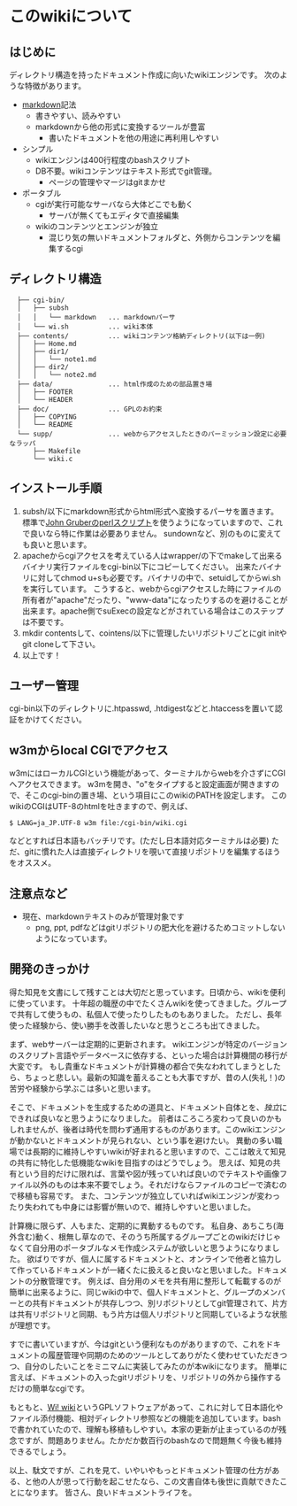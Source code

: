 このwikiについて
================

はじめに
--------

ディレクトリ構造を持ったドキュメント作成に向いたwikiエンジンです。
次のような特徴があります。

- [markdown](https://ja.wikipedia.org/wiki/Markdown)記法
  - 書きやすい、読みやすい
  - markdownから他の形式に変換するツールが豊富
    - 書いたドキュメントを他の用途に再利用しやすい
- シンプル
  - wikiエンジンは400行程度のbashスクリプト
  - DB不要。wikiコンテンツはテキスト形式でgit管理。
    - ページの管理やマージはgitまかせ
- ポータブル
  - cgiが実行可能なサーバなら大体どこでも動く
    - サーバが無くてもエディタで直接編集
  - wikiのコンテンツとエンジンが独立
    - 混じり気の無いドキュメントフォルダと、外側からコンテンツを編集するcgi


ディレクトリ構造
----------------

```
  ├── cgi-bin/
  │   ├── subsh
  │   │   └── markdown   ... markdownパーサ
  │   └── wi.sh          ... wiki本体
  ├── contents/          ... wikiコンテンツ格納ディレクトリ(以下は一例)
  │   ├── Home.md
  │   ├── dir1/
  │   │   └── note1.md
  │   ├── dir2/
  │   │   └── note2.md
  ├── data/              ... html作成のための部品置き場
  │   ├── FOOTER
  │   └── HEADER
  ├── doc/               ... GPLのお約束
  │   ├── COPYING
  │   └── README
  └── supp/              ... webからアクセスしたときのパーミッション設定に必要なラッパ
      ├── Makefile
      └── wiki.c
```

インストール手順
----------------

1. subsh/以下にmarkdown形式からhtml形式へ変換するパーサを置きます。
   標準で[John Gruberのperlスクリプト](https://daringfireball.net/projects/markdown/)を使うようになっていますので、これで良いなら特に作業は必要ありません。
   sundownなど、別のものに変えても良いと思います。
2. apacheからcgiアクセスを考えている人はwrapper/の下でmakeして出来るバイナリ実行ファイルをcgi-bin以下にコピーしてください。
   出来たバイナリに対してchmod u+sも必要です。バイナリの中で、setuidしてからwi.shを実行しています。
   こうすると、webからcgiアクセスした時にファイルの所有者が"apache"だったり、"www-data"になったりするのを避けることが出来ます。apache側でsuExecの設定などがされている場合はこのステップは不要です。
3. mkdir contentsして、cointens/以下に管理したいリポジトリごとにgit initやgit cloneして下さい。
4. 以上です！


ユーザー管理
------------

cgi-bin以下のディレクトリに.htpasswd, .htdigestなどと.htaccessを置いて認証をかけてください。


w3mからlocal CGIでアクセス
--------------------------

w3mにはローカルCGIという機能があって、ターミナルからwebを介さずにCGIへアクセスできます。
w3mを開き、"o"をタイプすると設定画面が開きますので、そこのcgi-binの置き場、という項目にこのwikiのPATHを設定します。
このwikiのCGIはUTF-8のhtmlを吐きますので、例えば、
  
    $ LANG=ja_JP.UTF-8 w3m file:/cgi-bin/wiki.cgi

などとすれば日本語もバッチリです。(ただし日本語対応ターミナルは必要)
ただ、gitに慣れた人は直接ディレクトリを覗いて直接リポジトリを編集するほうをオススメ。

注意点など
----------

- 現在、markdownテキストのみが管理対象です
  - png, ppt, pdfなどはgitリポジトリの肥大化を避けるためコミットしないようになっています。


開発のきっかけ
--------------

得た知見を文書にして残すことは大切だと思っています。日頃から、wikiを便利に使っています。
十年超の職歴の中でたくさんwikiを使ってきました。グループで共有して使うもの、私個人で使ったりしたものもありました。
ただし、長年使った経験から、使い勝手を改善したいなと思うところも出てきました。

まず、webサーバーは定期的に更新されます。
wikiエンジンが特定のバージョンのスクリプト言語やデータベースに依存する、といった場合は計算機間の移行が大変です。
もし貴重なドキュメントが計算機の都合で失なわれてしまうとしたら、ちょっと悲しい。最新の知識を蓄えることも大事ですが、昔の人(失礼！)の苦労や経験から学ぶこは多いと思います。

そこで、ドキュメントを生成するための道具と、ドキュメント自体とを、*独立*にできれば良いなと思うようになりました。
前者はころころ変わって良いのかもしれませんが、後者は時代を問わず通用するものがあります。このwikiエンジンが動かないとドキュメントが見られない、という事を避けたい。
異動の多い職場では長期的に維持しやすいwikiが好まれると思いますので、ここは敢えて知見の共有に特化した低機能なwikiを目指すのはどうでしょう。
思えば、知見の共有という目的だけに限れば、言葉や図が残っていれば良いのでテキストや画像ファイル以外のものは本来不要でしょう。それだけならファイルのコピーで済むので移植も容易です。
また、コンテンツが独立していればwikiエンジンが変わったり失われても中身には影響が無いので、維持しやすいと思いました。

計算機に限らず、人もまた、定期的に異動するものです。
私自身、あちこち(海外含む)動く、根無し草なので、そのうち所属するグループごとのwikiだけじゃなくて自分用のポータブルなメモ作成システムが欲しいと思うようになりました。
欲ばりですが、個人に属するドキュメントと、オンラインで他者と協力して作っているドキュメントが一緒くたに扱えると良いなと思いました。ドキュメントの分散管理です。
例えば、自分用のメモを共有用に整形して転載するのが簡単に出来るように、同じwikiの中で、個人ドキュメントと、グループのメンバーとの共有ドキュメントが共存しつつ、別リポジトリとしてgit管理されて、片方は共有リポジトリと同期、もう片方は個人リポジトリと同期しているような状態が理想です。

すでに書いていますが、今はgitという便利なものがありますので、これをドキュメントの履歴管理や同期のためのツールとしてありがたく使わせていただきつつ、自分のしたいことをミニマムに実装してみたのが本wikiになります。
簡単に言えば、ドキュメントの入ったgitリポジトリを、リポジトリの外から操作するだけの簡単なcgiです。

もともと、[Wi! wiki](https://github.com/jimenezrick/wi-wiki)というGPLソフトウェアがあって、これに対して日本語化やファイル添付機能、相対ディレクトリ参照などの機能を追加しています。bashで書かれていたので、理解も移植もしやすい。本家の更新が止まっているのが残念ですが、問題ありません。たかだか数百行のbashなので問題無く今後も維持できるでしょう。

以上、駄文ですが、これを見て、いやいやもっとドキュメント管理の仕方がある、と他の人が思って行動を起こせたなら、この文書自体も後世に貢献できたことになります。
皆さん、良いドキュメントライフを。

